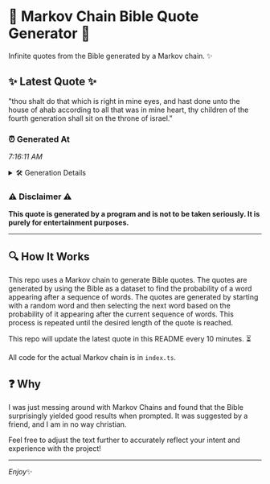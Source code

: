 # 📖 Markov Chain Bible Quote Generator 📖

Infinite quotes from the Bible generated by a Markov chain. ✨

## ✨ Latest Quote ✨
"thou shalt do that which is right in mine eyes, and hast done unto the house of ahab according to all that was in mine heart, thy children of the fourth generation shall sit on the throne of israel."

### ⏰ Generated At
*7:16:11 AM*

<details>
    <summary>🛠️ Generation Details</summary>
    <p>
        <strong>🌱 Seed:</strong> thou<br>
        <strong>🔄 Iterations:</strong> 38<br>
        <strong>📜 Context History:</strong><br>[ thou ]: shalt<br>[ thou, shalt ]: do<br>[ thou, shalt, do ]: that<br>[ thou, shalt, do, that ]: which<br>[ thou, shalt, do, that, which ]: is<br>[ thou, shalt, do, that, which, is ]: right<br>[ shalt, do, that, which, is, right ]: in<br>[ do, that, which, is, right, in ]: mine<br>[ that, which, is, right, in, mine ]: eyes,<br>[ which, is, right, in, mine, eyes, ]: and<br>[ is, right, in, mine, eyes,, and ]: hast<br>[ right, in, mine, eyes,, and, hast ]: done<br>[ in, mine, eyes,, and, hast, done ]: unto<br>[ mine, eyes,, and, hast, done, unto ]: the<br>[ eyes,, and, hast, done, unto, the ]: house<br>[ and, hast, done, unto, the, house ]: of<br>[ hast, done, unto, the, house, of ]: ahab<br>[ done, unto, the, house, of, ahab ]: according<br>[ unto, the, house, of, ahab, according ]: to<br>[ the, house, of, ahab, according, to ]: all<br>[ house, of, ahab, according, to, all ]: that<br>[ of, ahab, according, to, all, that ]: was<br>[ ahab, according, to, all, that, was ]: in<br>[ according, to, all, that, was, in ]: mine<br>[ to, all, that, was, in, mine ]: heart,<br>[ all, that, was, in, mine, heart, ]: thy<br>[ that, was, in, mine, heart,, thy ]: children<br>[ was, in, mine, heart,, thy, children ]: of<br>[ in, mine, heart,, thy, children, of ]: the<br>[ mine, heart,, thy, children, of, the ]: fourth<br>[ heart,, thy, children, of, the, fourth ]: generation<br>[ thy, children, of, the, fourth, generation ]: shall<br>[ children, of, the, fourth, generation, shall ]: sit<br>[ of, the, fourth, generation, shall, sit ]: on<br>[ the, fourth, generation, shall, sit, on ]: the<br>[ fourth, generation, shall, sit, on, the ]: throne<br>[ generation, shall, sit, on, the, throne ]: of<br>[ shall, sit, on, the, throne, of ]: israel.<br>
    </p>
</details>

### ⚠️ Disclaimer ⚠️
**This quote is generated by a program and is not to be taken seriously. It is purely for entertainment purposes.**

---

## 🔍 How It Works

This repo uses a Markov chain to generate Bible quotes. The quotes are generated by using the Bible as a dataset to find the probability of a word appearing after a sequence of words. The quotes are generated by starting with a random word and then selecting the next word based on the probability of it appearing after the current sequence of words. This process is repeated until the desired length of the quote is reached.

This repo will update the latest quote in this README every 10 minutes. ⏳

All code for the actual Markov chain is in `index.ts`.

## ❓ Why

I was just messing around with Markov Chains and found that the Bible surprisingly yielded good results when prompted. 
It was suggested by a friend, and I am in no way christian.

Feel free to adjust the text further to accurately reflect your intent and experience with the project!

---

*Enjoy*✨
